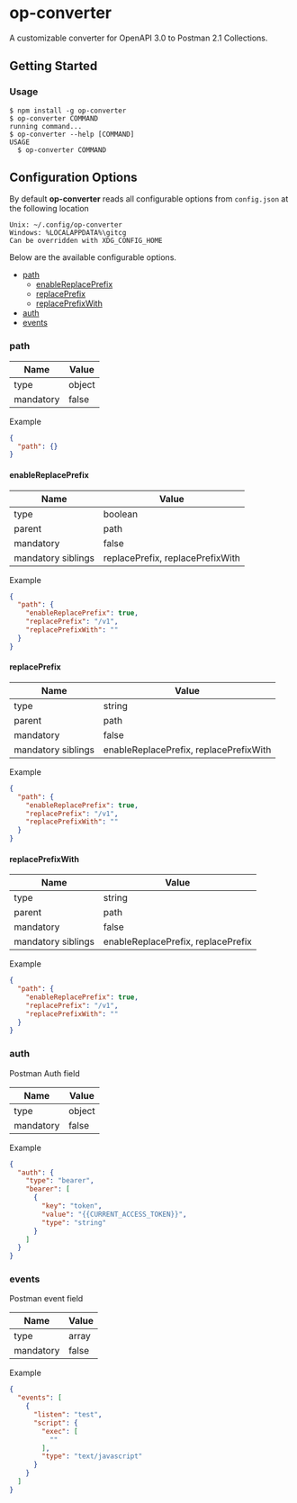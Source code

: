 # op-converter

A customizable converter for OpenAPI 3.0 to Postman 2.1 Collections.

## Getting Started

### Usage
```sh-session
$ npm install -g op-converter
$ op-converter COMMAND
running command...
$ op-converter --help [COMMAND]
USAGE
  $ op-converter COMMAND
```

## Configuration Options

By default **op-converter** reads all configurable options from `config.json` at the following location

```
Unix: ~/.config/op-converter
Windows: %LOCALAPPDATA%\gitcg
Can be overridden with XDG_CONFIG_HOME
```

Below are the available configurable options.

- [path](#path)
  - [enableReplacePrefix](#enableReplacePrefix)
  - [replacePrefix](#replacePrefix)
  - [replacePrefixWith](#replacePrefixWith)
- [auth](#auth)
- [events](#events)

### path

| Name        | Value           |
| ------------- |-------------|
| type      | object |
| mandatory | false |

Example
```json
{
  "path": {}
}
```

#### enableReplacePrefix


| Name        | Value           |
| ------------- |-------------|
| type      | boolean |
| parent    | path |
| mandatory | false |
| mandatory siblings | replacePrefix, replacePrefixWith |

Example
```json
{
  "path": {
    "enableReplacePrefix": true,
    "replacePrefix": "/v1",
    "replacePrefixWith": ""
  }
}
```

#### replacePrefix


| Name        | Value           |
| ------------- |-------------|
| type      | string |
| parent    | path |
| mandatory | false |
| mandatory siblings | enableReplacePrefix, replacePrefixWith |

Example
```json
{
  "path": {
    "enableReplacePrefix": true,
    "replacePrefix": "/v1",
    "replacePrefixWith": ""
  }
}
```

#### replacePrefixWith


| Name        | Value           |
| ------------- |-------------|
| type      | string |
| parent    | path |
| mandatory | false |
| mandatory siblings | enableReplacePrefix, replacePrefix |

Example
```json
{
  "path": {
    "enableReplacePrefix": true,
    "replacePrefix": "/v1",
    "replacePrefixWith": ""
  }
}
```

### auth

Postman Auth field

| Name        | Value           |
| ------------- |-------------|
| type      | object |
| mandatory | false |

Example
```json
{
  "auth": {
    "type": "bearer",
    "bearer": [
      {
        "key": "token",
        "value": "{{CURRENT_ACCESS_TOKEN}}",
        "type": "string"
      }
    ]
  }
}
```

### events

Postman event field

| Name        | Value           |
| ------------- |-------------|
| type      | array |
| mandatory | false |

Example
```json
{
  "events": [
    {
      "listen": "test",
      "script": {
        "exec": [
          ""
        ],
        "type": "text/javascript"
      }
    }
  ]
}
```
